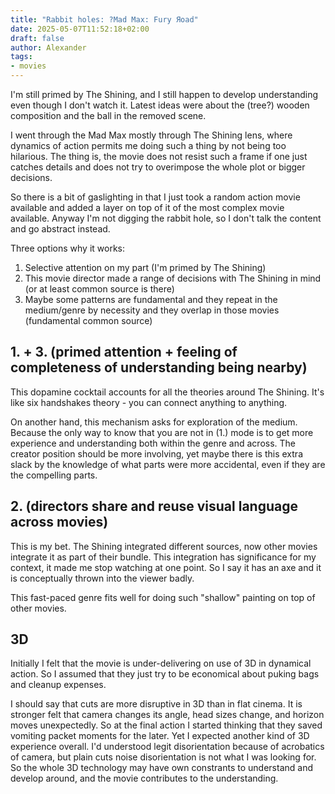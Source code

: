```yaml
---
title: "Rabbit holes: ?Mad Max: Fury Яoad"
date: 2025-05-07T11:52:18+02:00
draft: false
author: Alexander
tags:
- movies
---
```


I'm still primed by The Shining, and I still happen to develop understanding even though I don't watch it.
Latest ideas were about the (tree?) wooden composition and the ball in the removed scene.

I went through the Mad Max mostly through The Shining lens, where dynamics of action permits me doing such a thing by not being too hilarious.
The thing is, the movie does not resist such a frame if one just catches details and does not try to overimpose the whole plot or bigger decisions.

So there is a bit of gaslighting in that I just took a random action movie available and added a layer on top of it of the most complex movie available.
Anyway I'm not digging the rabbit hole, so I don't talk the content and go abstract instead.

Three options why it works:
1. Selective attention on my part (I'm primed by The Shining)
2. This movie director made a range of decisions with The Shining in mind (or at least common source is there)
3. Maybe some patterns are fundamental and they repeat in the medium/genre by necessity and they overlap in those movies (fundamental common source)

## 1. + 3. (primed attention + feeling of completeness of understanding being nearby)

This dopamine cocktail accounts for all the theories around The Shining.
It's like six handshakes theory - you can connect anything to anything.

On another hand, this mechanism asks for exploration of the medium.
Because the only way to know that you are not in (1.) mode is to get more experience and understanding both within the genre and across.
The creator position should be more involving, yet maybe there is this extra slack by the knowledge of what parts were more accidental, even if they are the compelling parts.

## 2. (directors share and reuse visual language across movies)

This is my bet.
The Shining integrated different sources, now other movies integrate it as part of their bundle.
This integration has significance for my context, it made me stop watching at one point.
So I say it has an axe and it is conceptually thrown into the viewer badly.

This fast-paced genre fits well for doing such "shallow" painting on top of other movies.

## 3D

Initially I felt that the movie is under-delivering on use of 3D in dynamical action.
So I assumed that they just try to be economical about puking bags and cleanup expenses.

I should say that cuts are more disruptive in 3D than in flat cinema. It is stronger felt that camera changes its angle, head sizes change, and horizon moves unexpectedly.
So at the final action I started thinking that they saved vomiting packet moments for the later.
Yet I expected another kind of 3D experience overall.
I'd understood legit disorientation because of acrobatics of camera, but plain cuts noise disorientation is not what I was looking for.
So the whole 3D technology may have own constrants to understand and develop around, and the movie contributes to the understanding.
